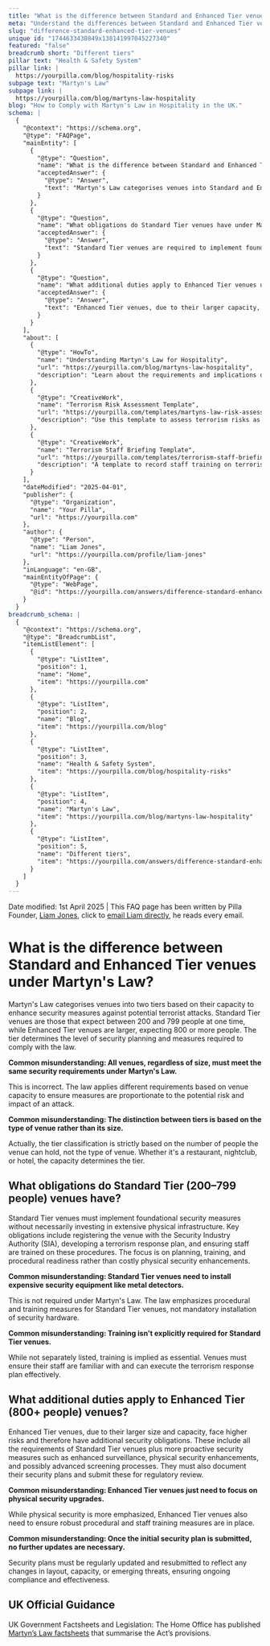 ```yaml
---
title: "What is the difference between Standard and Enhanced Tier venues under Martyn's Law?"
meta: "Understand the differences between Standard and Enhanced Tier venues under Martyn's Law, including their security obligations and common misconceptions."
slug: "difference-standard-enhanced-tier-venues"
unique id: "1744633430849x138141997045227340"
featured: "false"
breadcrumb short: "Different tiers"
pillar text: "Health & Safety System"
pillar link: |
  https://yourpilla.com/blog/hospitality-risks
subpage text: "Martyn's Law"
subpage link: |
  https://yourpilla.com/blog/martyns-law-hospitality
blog: "How to Comply with Martyn's Law in Hospitality in the UK."
schema: |
  {
    "@context": "https://schema.org",
    "@type": "FAQPage",
    "mainEntity": [
      {
        "@type": "Question",
        "name": "What is the difference between Standard and Enhanced Tier venues under Martyn's Law?",
        "acceptedAnswer": {
          "@type": "Answer",
          "text": "Martyn's Law categorises venues into Standard and Enhanced Tiers based on their capacity. Standard Tier venues accommodate 200 to 799 people, focusing on essential security planning without extensive physical infrastructures. Enhanced Tier venues, accommodating 800 or more, require advanced security planning and measures due to the higher risk level."
        }
      },
      {
        "@type": "Question",
        "name": "What obligations do Standard Tier venues have under Martyn's Law?",
        "acceptedAnswer": {
          "@type": "Answer",
          "text": "Standard Tier venues are required to implement foundational security measures such as registering with the Security Industry Authority, developing a terrorism response plan, and training staff on these procedures, focusing on procedural readiness over physical security enhancements."
        }
      },
      {
        "@type": "Question",
        "name": "What additional duties apply to Enhanced Tier venues under Martyn's Law?",
        "acceptedAnswer": {
          "@type": "Answer",
          "text": "Enhanced Tier venues, due to their larger capacity, face higher risks and therefore are required to implement additional proactive security measures. This includes all the obligations of Standard Tier venues, plus enhanced surveillance, physical security enhancements, and advanced screening processes. Security plans for these venues also need regular updates and regulatory review."
        }
      }
    ],
    "about": [
      {
        "@type": "HowTo",
        "name": "Understanding Martyn's Law for Hospitality",
        "url": "https://yourpilla.com/blog/martyns-law-hospitality",
        "description": "Learn about the requirements and implications of Martyn's Law for hospitality venues, focusing on security planning and staff training."
      },
      {
        "@type": "CreativeWork",
        "name": "Terrorism Risk Assessment Template",
        "url": "https://yourpilla.com/templates/martyns-law-risk-assessment",
        "description": "Use this template to assess terrorism risks as part of compliance with Martyn's Law."
      },
      {
        "@type": "CreativeWork",
        "name": "Terrorism Staff Briefing Template",
        "url": "https://yourpilla.com/templates/terrorism-staff-briefing",
        "description": "A template to record staff training on terrorism response as required by Martyn's Law."
      }
    ],
    "dateModified": "2025-04-01",
    "publisher": {
      "@type": "Organization",
      "name": "Your Pilla",
      "url": "https://yourpilla.com"
    },
    "author": {
      "@type": "Person",
      "name": "Liam Jones",
      "url": "https://yourpilla.com/profile/liam-jones"
    },
    "inLanguage": "en-GB",
    "mainEntityOfPage": {
      "@type": "WebPage",
      "@id": "https://yourpilla.com/answers/difference-standard-enhanced-tier-venues"
    }
  }
breadcrumb_schema: |
  {
    "@context": "https://schema.org",
    "@type": "BreadcrumbList",
    "itemListElement": [
      {
        "@type": "ListItem",
        "position": 1,
        "name": "Home",
        "item": "https://yourpilla.com"
      },
      {
        "@type": "ListItem",
        "position": 2,
        "name": "Blog",
        "item": "https://yourpilla.com/blog"
      },
      {
        "@type": "ListItem",
        "position": 3,
        "name": "Health & Safety System",
        "item": "https://yourpilla.com/blog/hospitality-risks"
      },
      {
        "@type": "ListItem",
        "position": 4,
        "name": "Martyn's Law",
        "item": "https://yourpilla.com/blog/martyns-law-hospitality"
      },
      {
        "@type": "ListItem",
        "position": 5,
        "name": "Different tiers",
        "item": "https://yourpilla.com/answers/difference-standard-enhanced-tier-venues"
      }
    ]
  }
---
```


Date modified: 1st April 2025 | This FAQ page has been written by Pilla Founder, [Liam Jones](https://yourpilla.com/profile/liam-jones), click to [email Liam directly](https://mailto:liam@yourpilla.com), he reads every email.

# What is the difference between Standard and Enhanced Tier venues under Martyn's Law?

Martyn's Law categorises venues into two tiers based on their capacity to enhance security measures against potential terrorist attacks. Standard Tier venues are those that expect between 200 and 799 people at one time, while Enhanced Tier venues are larger, expecting 800 or more people. The tier determines the level of security planning and measures required to comply with the law.

**Common misunderstanding: All venues, regardless of size, must meet the same security requirements under Martyn's Law.**

This is incorrect. The law applies different requirements based on venue capacity to ensure measures are proportionate to the potential risk and impact of an attack.

**Common misunderstanding: The distinction between tiers is based on the type of venue rather than its size.**

Actually, the tier classification is strictly based on the number of people the venue can hold, not the type of venue. Whether it's a restaurant, nightclub, or hotel, the capacity determines the tier.

## What obligations do Standard Tier (200–799 people) venues have?

Standard Tier venues must implement foundational security measures without necessarily investing in extensive physical infrastructure. Key obligations include registering the venue with the Security Industry Authority (SIA), developing a terrorism response plan, and ensuring staff are trained on these procedures. The focus is on planning, training, and procedural readiness rather than costly physical security enhancements.

**Common misunderstanding: Standard Tier venues need to install expensive security equipment like metal detectors.**

This is not required under Martyn's Law. The law emphasizes procedural and training measures for Standard Tier venues, not mandatory installation of security hardware.

**Common misunderstanding: Training isn't explicitly required for Standard Tier venues.**

While not separately listed, training is implied as essential. Venues must ensure their staff are familiar with and can execute the terrorism response plan effectively.

## What additional duties apply to Enhanced Tier (800+ people) venues?

Enhanced Tier venues, due to their larger size and capacity, face higher risks and therefore have additional security obligations. These include all the requirements of Standard Tier venues plus more proactive security measures such as enhanced surveillance, physical security enhancements, and possibly advanced screening processes. They must also document their security plans and submit these for regulatory review.

**Common misunderstanding: Enhanced Tier venues just need to focus on physical security upgrades.**

While physical security is more emphasized, Enhanced Tier venues also need to ensure robust procedural and staff training measures are in place.

**Common misunderstanding: Once the initial security plan is submitted, no further updates are necessary.**

Security plans must be regularly updated and resubmitted to reflect any changes in layout, capacity, or emerging threats, ensuring ongoing compliance and effectiveness.

## UK Official Guidance

UK Government Factsheets and Legislation: The Home Office has published [Martyn’s Law factsheets](https://homeofficemedia.blog.gov.uk/2023/12/06/martyns-law-factsheets/) that summarise the Act’s provisions.